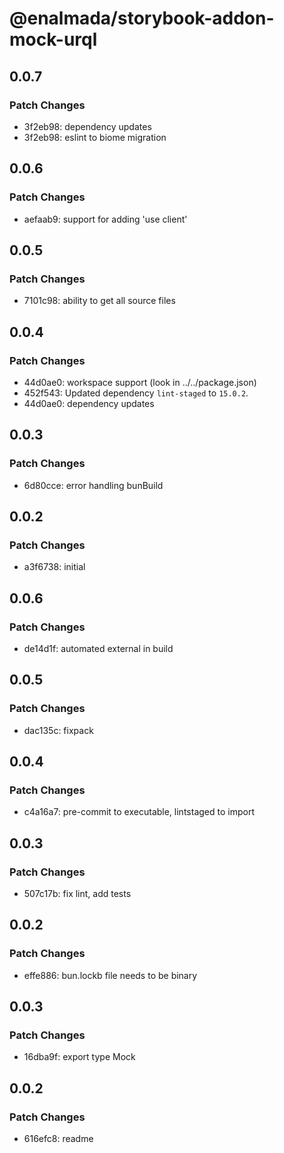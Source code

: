 # @enalmada/storybook-addon-mock-urql

## 0.0.7

### Patch Changes

- 3f2eb98: dependency updates
- 3f2eb98: eslint to biome migration

## 0.0.6

### Patch Changes

- aefaab9: support for adding 'use client'

## 0.0.5

### Patch Changes

- 7101c98: ability to get all source files

## 0.0.4

### Patch Changes

- 44d0ae0: workspace support (look in ../../package.json)
- 452f543: Updated dependency `lint-staged` to `15.0.2`.
- 44d0ae0: dependency updates

## 0.0.3

### Patch Changes

- 6d80cce: error handling bunBuild

## 0.0.2

### Patch Changes

- a3f6738: initial

## 0.0.6

### Patch Changes

- de14d1f: automated external in build

## 0.0.5

### Patch Changes

- dac135c: fixpack

## 0.0.4

### Patch Changes

- c4a16a7: pre-commit to executable, lintstaged to import

## 0.0.3

### Patch Changes

- 507c17b: fix lint, add tests

## 0.0.2

### Patch Changes

- effe886: bun.lockb file needs to be binary

## 0.0.3

### Patch Changes

- 16dba9f: export type Mock

## 0.0.2

### Patch Changes

- 616efc8: readme

